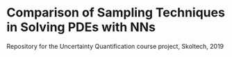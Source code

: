 # Comparison of Sampling Techniques in Solving PDEs with NNs
Repository for the Uncertainty Quantification course project, Skoltech, 2019
